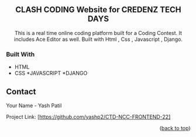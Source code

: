 <a name="readme-top"></a>

<!-- PROJECT SHIELDS -->
<!--
*** I'm using markdown "reference style" links for readability.
*** Reference links are enclosed in brackets [ ] instead of parentheses ( ).
*** See the bottom of this document for the declaration of the reference variables
*** for contributors-url, forks-url, etc. This is an optional, concise syntax you may use.
*** https://www.markdownguide.org/basic-syntax/#reference-style-links
-->
<!-- [![Contributors][https://github.com/yashp2]]
[![LinkedIn][https://www.linkedin.com/in/yash-patil-9b4650205/]] -->



<!-- PROJECT LOGO -->
<br />
<div align="center">
<!--   <a href="https://github.com/github_username/repo_name">
    <img src="Screenshots/coding.png" alt="Logo" width="80" height="80">
  </a> -->

<h2 align="center">CLASH CODING Website for CREDENZ TECH DAYS</h2>
  <p align="center>
  (Annual Tech Fest PICT IEEE STUDENT BRANCH)
  </p>
  <p align="center">
    This is a real time online coding platform built for a Coding Contest.
    It includes Ace Editor as well.
    Built with Html , Css , Javascript , Django.
    <br />
<!--     <a href="https://github.com/github_username/repo_name"><strong>Explore the docs »</strong></a>
    <br /> -->
<!--     <br /> -->
<!--     <a href="https://github.com/github_username/repo_name">View Demo</a> -->
<!--     ·
    <a href="https://github.com/github_username/repo_name/issues">Report Bug</a>
    ·
    <a href="https://github.com/github_username/repo_name/issues">Request Feature</a> -->
  </p>
</div>

<!-- ABOUT THE PROJECT 
## About The Project

[![Coding Page][product-screenshot1]]
[![Leaderboard Page][product-screenshot2]]
[![Submissions Page][product-screenshot3]]
[![Testcases Page][product-screenshot4]]
-->
### Built With

* HTML
* CSS
*JAVASCRIPT
*DJANGO

<!-- CONTACT -->
## Contact

Your Name - Yash Patil

Project Link: [https://github.com/yashp2/CTD-NCC-FRONTEND-22]

<p align="right">(<a href="#readme-top">back to top</a>)</p>


<!-- MARKDOWN LINKS & IMAGES -->
<!-- https://www.markdownguide.org/basic-syntax/#reference-style-links -->
[contributors-shield]: https://img.shields.io/github/contributors/github_username/repo_name.svg?style=for-the-badge
[contributors-url]: https://github.com/github_username/repo_name/graphs/contributors
[forks-shield]: https://img.shields.io/github/forks/github_username/repo_name.svg?style=for-the-badge
[forks-url]: https://github.com/github_username/repo_name/network/members
[stars-shield]: https://img.shields.io/github/stars/github_username/repo_name.svg?style=for-the-badge
[stars-url]: https://github.com/github_username/repo_name/stargazers
[issues-shield]: https://img.shields.io/github/issues/github_username/repo_name.svg?style=for-the-badge
[issues-url]: https://github.com/github_username/repo_name/issues
[license-shield]: https://img.shields.io/github/license/github_username/repo_name.svg?style=for-the-badge
[license-url]: https://github.com/github_username/repo_name/blob/master/LICENSE.txt
[linkedin-shield]: https://img.shields.io/badge/-LinkedIn-black.svg?style=for-the-badge&logo=linkedin&colorB=555
[linkedin-url]: https://www.linkedin.com/in/yash-patil-9b4650205/
[product-screenshot1]: Screenshots/coding.png
[product-screenshot2]: Screenshots/leaderboard.png
[product-screenshot3]: Screenshots/submissions.png
[product-screenshot4]: Screenshots/testcases.png
[Next.js]: https://img.shields.io/badge/next.js-000000?style=for-the-badge&logo=nextdotjs&logoColor=white
[Next-url]: https://nextjs.org/
[React.js]: https://img.shields.io/badge/React-20232A?style=for-the-badge&logo=react&logoColor=61DAFB
[React-url]: https://reactjs.org/
[Vue.js]: https://img.shields.io/badge/Vue.js-35495E?style=for-the-badge&logo=vuedotjs&logoColor=4FC08D
[Vue-url]: https://vuejs.org/
[Angular.io]: https://img.shields.io/badge/Angular-DD0031?style=for-the-badge&logo=angular&logoColor=white
[Angular-url]: https://angular.io/
[Svelte.dev]: https://img.shields.io/badge/Svelte-4A4A55?style=for-the-badge&logo=svelte&logoColor=FF3E00
[Svelte-url]: https://svelte.dev/
[Laravel.com]: https://img.shields.io/badge/Laravel-FF2D20?style=for-the-badge&logo=laravel&logoColor=white
[Laravel-url]: https://laravel.com
[Bootstrap.com]: https://img.shields.io/badge/Bootstrap-563D7C?style=for-the-badge&logo=bootstrap&logoColor=white
[Bootstrap-url]: https://getbootstrap.com
[JQuery.com]: https://img.shields.io/badge/jQuery-0769AD?style=for-the-badge&logo=jquery&logoColor=white
[JQuery-url]: https://jquery.com 
